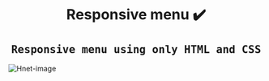 <h1 align="center"> Responsive menu ✔️</h1>
<h2 align="center"><samp>Responsive menu using only HTML and CSS</samp></h2>


  
  ![Hnet-image](https://user-images.githubusercontent.com/67589338/105577127-6a90be80-5d80-11eb-9276-d310b30c69d3.gif) 
  


